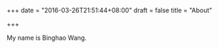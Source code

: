 +++
date = "2016-03-26T21:51:44+08:00"
draft = false
title = "About"

+++

My name is Binghao Wang.
